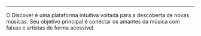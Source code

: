 <img scr="discover.png" >
<hr>
<p> O Discover é uma plataforma intuitiva voltada para a descoberta de novas músicas. Seu objetivo principal é conectar os amantes da música com faixas e artistas de forma acessível. </p>